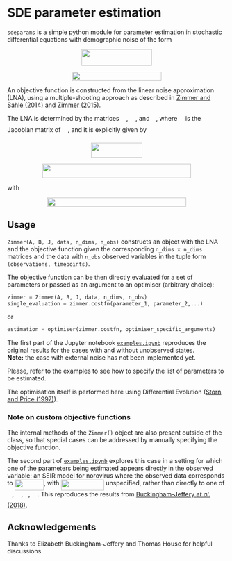 # SDE parameter estimation

`sdeparams` is a simple python module for parameter estimation in stochastic differential equations with demographic noise of the form

<p align="center"><img src="https://rawgit.com/cparrarojas/sde-parameter-estimation/svgs/svgs/0b5dcb93ea61d33f4ece87c5e14a9177.svg?invert_in_darkmode" align=middle width=161.98281pt height=37.82361pt/></p>

<p align="center"><img src="https://rawgit.com/cparrarojas/sde-parameter-estimation/svgs/svgs/1f98df381e7e7f1299dd2d58c4da8f6a.svg?invert_in_darkmode" align=middle width=205.0356pt height=20.53161pt/></p>

An objective function is constructed from the linear noise approximation (LNA), using a multiple-shooting approach as described in [Zimmer and Sahle (2014)](http://ieeexplore.ieee.org/abstract/document/7277317/) and [Zimmer (2015)](https://www.sciencedirect.com/science/article/pii/S0025556415001698).

The LNA is determined by the matrices <img src="https://rawgit.com/cparrarojas/sde-parameter-estimation/svgs/svgs/49143f09f4138f20d1ce793010d0e081.svg?invert_in_darkmode" align=middle width=12.328800000000005pt height=22.46574pt/>, <img src="https://rawgit.com/cparrarojas/sde-parameter-estimation/svgs/svgs/6829020def9b68d78be5c1a3f7ecd4cb.svg?invert_in_darkmode" align=middle width=13.293555000000003pt height=22.46574pt/>, and <img src="https://rawgit.com/cparrarojas/sde-parameter-estimation/svgs/svgs/12378a26763bd0bfd07680b17290f1ab.svg?invert_in_darkmode" align=middle width=10.696455000000004pt height=22.46574pt/>, where <img src="https://rawgit.com/cparrarojas/sde-parameter-estimation/svgs/svgs/12378a26763bd0bfd07680b17290f1ab.svg?invert_in_darkmode" align=middle width=10.696455000000004pt height=22.46574pt/> is the Jacobian matrix of <img src="https://rawgit.com/cparrarojas/sde-parameter-estimation/svgs/svgs/49143f09f4138f20d1ce793010d0e081.svg?invert_in_darkmode" align=middle width=12.328800000000005pt height=22.46574pt/>, and it is explicitly given by

<p align="center"><img src="https://rawgit.com/cparrarojas/sde-parameter-estimation/svgs/svgs/6d288631abac61570cfd41d1bd8516aa.svg?invert_in_darkmode" align=middle width=118.18256999999998pt height=33.812129999999996pt/></p>

<p align="center"><img src="https://rawgit.com/cparrarojas/sde-parameter-estimation/svgs/svgs/b441ef7d75dfc7c5abc8ebc04740c5f8.svg?invert_in_darkmode" align=middle width=342.22319999999996pt height=33.812129999999996pt/></p>

with  
<p align="center"><img src="https://rawgit.com/cparrarojas/sde-parameter-estimation/svgs/svgs/0a1438d4801f1ab1f7cd6b7e500d4f40.svg?invert_in_darkmode" align=middle width=319.01759999999996pt height=20.53161pt/></p>

## Usage

`Zimmer(A, B, J, data, n_dims, n_obs)` constructs an object with the LNA and the objective function given the corresponding `n_dims x n_dims` matrices and the data with `n_obs` observed variables in the tuple form `(observations, timepoints)`.

The objective function can be then directly evaluated for a set of parameters or passed as an argument to an optimiser (arbitrary choice):

```python
zimmer = Zimmer(A, B, J, data, n_dims, n_obs)
single_evaluation = zimmer.costfn(parameter_1, parameter_2,...)
```
or

```python
estimation = optimiser(zimmer.costfn, optimiser_specific_arguments)
```

The first part of the Jupyter notebook [`examples.ipynb`](examples.ipynb) reproduces the original results for the cases with and without unobserved states.  
**Note:** the case with external noise has not been implemented yet.

Please, refer to the examples to see how to specify the list of parameters to be estimated.

The optimisation itself is performed here using Differential Evolution ([Storn and Price (1997)](https://link.springer.com/article/10.1023/A:1008202821328)).

### Note on custom objective functions

The internal methods of the `Zimmer()` object are also present outside of the class, so that special cases can be addressed by manually specifying the objective function.

The second part of [`examples.ipynb`](examples.ipynb) explores this case in a setting for which one of the parameters being estimated appears directly in the observed variable: an SEIR model for norovirus where the observed data corresponds to <img src="https://rawgit.com/cparrarojas/sde-parameter-estimation/svgs/svgs/a066b8904c15e71f16dd08433937d192.svg?invert_in_darkmode" align=middle width=67.29459pt height=24.65759999999998pt/>, with <img src="https://rawgit.com/cparrarojas/sde-parameter-estimation/svgs/svgs/f1e0f1890902ff3674614852310a856e.svg?invert_in_darkmode" align=middle width=99.257895pt height=24.65759999999998pt/> unspecified, rather than directly to one of <img src="https://rawgit.com/cparrarojas/sde-parameter-estimation/svgs/svgs/e257acd1ccbe7fcb654708f1a866bfe9.svg?invert_in_darkmode" align=middle width=11.027445000000004pt height=22.46574pt/>, <img src="https://rawgit.com/cparrarojas/sde-parameter-estimation/svgs/svgs/84df98c65d88c6adf15d4645ffa25e47.svg?invert_in_darkmode" align=middle width=13.082190000000004pt height=22.46574pt/>, <img src="https://rawgit.com/cparrarojas/sde-parameter-estimation/svgs/svgs/21fd4e8eecd6bdf1a4d3d6bd1fb8d733.svg?invert_in_darkmode" align=middle width=8.515980000000004pt height=22.46574pt/>, <img src="https://rawgit.com/cparrarojas/sde-parameter-estimation/svgs/svgs/1e438235ef9ec72fc51ac5025516017c.svg?invert_in_darkmode" align=middle width=12.608475000000004pt height=22.46574pt/>. This reproduces the results from [Buckingham-Jeffery *et al.* (2018)](https://www.sciencedirect.com/science/article/pii/S0025556417303644).

## Acknowledgements

Thanks to Elizabeth Buckingham-Jeffery and Thomas House for helpful discussions.
